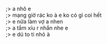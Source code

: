 ;> a nhô e<br>
;> mạng giờ rác ko à e ko có gì coi hết<br>
;> e nữa làm vợ a nhen<br>
;> a tắm xíu r nhắn nhe e<br>
;> e dú to ti nhỏ à
